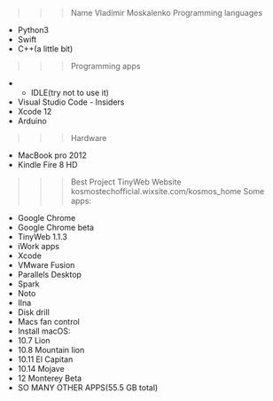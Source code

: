 >>> Name
Vladimir Moskalenko
>>> Programming languages
* Python3
* Swift
* C++(a little bit)
>>> Programming apps
* * IDLE(try not to use it)
* Visual Studio Code - Insiders
* Xcode 12
* Arduino
>>> Hardware
* MacBook pro 2012
* Kindle Fire 8 HD
>>> Best Project
TinyWeb
>>> Website
kosmostechofficial.wixsite.com/kosmos_home
>>> Some apps:
* Google Chrome
* Google Chrome beta
* TinyWeb 1.1.3
* iWork apps
* Xcode
* VMware Fusion
* Parallels Desktop
* Spark
* Noto
* IIna
* Disk drill
* Macs fan control
* Install macOS:
* 10.7 Lion
* 10.8 Mountain lion
* 10.11 El Capitan
* 10.14 Mojave
* 12 Monterey Beta
* SO MANY OTHER APPS(55.5 GB total)
